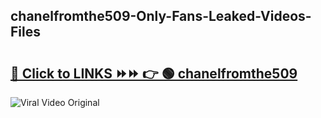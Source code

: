 
 ## chanelfromthe509-Only-Fans-Leaked-Videos-Files

# <h2><a href="https://mediaupload.pro?chanelfromthe509">🔗 Click to LINKS ⏩⏩ 👉 🟢 chanelfromthe509 </a></h2>

<a href="https://mediaupload.pro?chanelfromthe509" rel="nofollow" data-target="animated-image.originalLink"><img src="https://i.ibb.co.com/xMMVF88/686577567.gif" alt="Viral Video Original" style="max-width: 100%; display: inline-block;" data-target="animated-image.originalImage"></a>